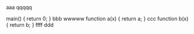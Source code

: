 aaa
qqqqq

main()
{
	return 0;
}
bbb
wwwww
function a(x)
{
	return a;
}
ccc
function b(x)
{
	return b;
}
ffff
ddd
